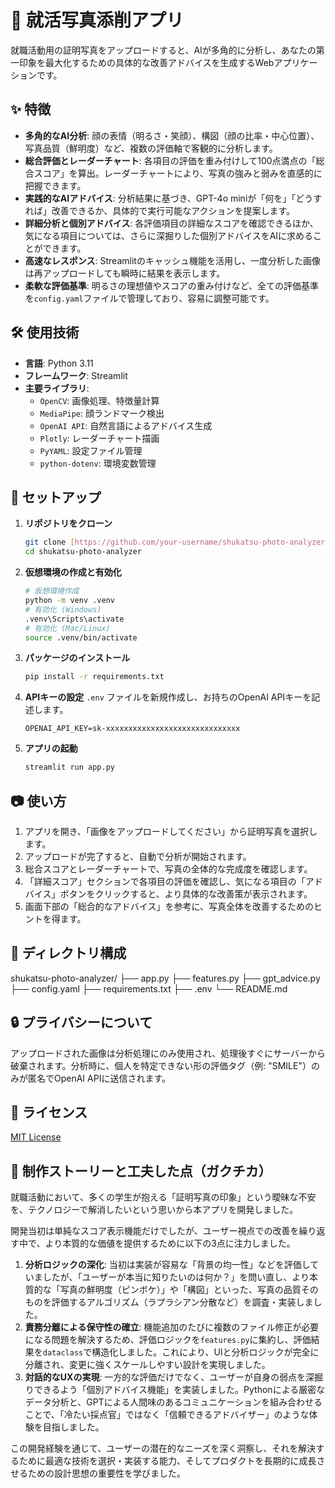 # 📸 就活写真添削アプリ

就職活動用の証明写真をアップロードすると、AIが多角的に分析し、あなたの第一印象を最大化するための具体的な改善アドバイスを生成するWebアプリケーションです。

## ✨ 特徴

* **多角的なAI分析**: 顔の表情（明るさ・笑顔）、構図（顔の比率・中心位置）、写真品質（鮮明度）など、複数の評価軸で客観的に分析します。
* **総合評価とレーダーチャート**: 各項目の評価を重み付けして100点満点の「総合スコア」を算出。レーダーチャートにより、写真の強みと弱みを直感的に把握できます。
* **実践的なAIアドバイス**: 分析結果に基づき、GPT-4o miniが「何を」「どうすれば」改善できるか、具体的で実行可能なアクションを提案します。
* **詳細分析と個別アドバイス**: 各評価項目の詳細なスコアを確認できるほか、気になる項目については、さらに深掘りした個別アドバイスをAIに求めることができます。
* **高速なレスポンス**: Streamlitのキャッシュ機能を活用し、一度分析した画像は再アップロードしても瞬時に結果を表示します。
* **柔軟な評価基準**: 明るさの理想値やスコアの重み付けなど、全ての評価基準を`config.yaml`ファイルで管理しており、容易に調整可能です。

## 🛠️ 使用技術

* **言語**: Python 3.11
* **フレームワーク**: Streamlit
* **主要ライブラリ**:
    * `OpenCV`: 画像処理、特徴量計算
    * `MediaPipe`: 顔ランドマーク検出
    * `OpenAI API`: 自然言語によるアドバイス生成
    * `Plotly`: レーダーチャート描画
    * `PyYAML`: 設定ファイル管理
    * `python-dotenv`: 環境変数管理

## 🚀 セットアップ

1.  **リポジトリをクローン**
    ```bash
    git clone [https://github.com/your-username/shukatsu-photo-analyzer.git](https://github.com/your-username/shukatsu-photo-analyzer.git)
    cd shukatsu-photo-analyzer
    ```
2.  **仮想環境の作成と有効化**
    ```bash
    # 仮想環境作成
    python -m venv .venv
    # 有効化 (Windows)
    .venv\Scripts\activate
    # 有効化 (Mac/Linux)
    source .venv/bin/activate
    ```
3.  **パッケージのインストール**
    ```bash
    pip install -r requirements.txt
    ```
4.  **APIキーの設定**
    `.env` ファイルを新規作成し、お持ちのOpenAI APIキーを記述します。
    ```
    OPENAI_API_KEY=sk-xxxxxxxxxxxxxxxxxxxxxxxxxxxxxx
    ```
5.  **アプリの起動**
    ```bash
    streamlit run app.py
    ```

## 📷 使い方

1.  アプリを開き、「画像をアップロードしてください」から証明写真を選択します。
2.  アップロードが完了すると、自動で分析が開始されます。
3.  総合スコアとレーダーチャートで、写真の全体的な完成度を確認します。
4.  「詳細スコア」セクションで各項目の評価を確認し、気になる項目の「アドバイス」ボタンをクリックすると、より具体的な改善策が表示されます。
5.  画面下部の「総合的なアドバイス」を参考に、写真全体を改善するためのヒントを得ます。

## 📁 ディレクトリ構成

shukatsu-photo-analyzer/
├── app.py
├── features.py
├── gpt_advice.py
├── config.yaml
├── requirements.txt
├── .env
└── README.md

## 🔒 プライバシーについて

アップロードされた画像は分析処理にのみ使用され、処理後すぐにサーバーから破棄されます。分析時に、個人を特定できない形の評価タグ（例: "SMILE"）のみが匿名でOpenAI APIに送信されます。

## 📝 ライセンス

[MIT License](https://opensource.org/licenses/MIT)

## 👤 制作ストーリーと工夫した点（ガクチカ）

就職活動において、多くの学生が抱える「証明写真の印象」という曖昧な不安を、テクノロジーで解消したいという思いから本アプリを開発しました。

開発当初は単純なスコア表示機能だけでしたが、ユーザー視点での改善を繰り返す中で、より本質的な価値を提供するために以下の3点に注力しました。

1.  **分析ロジックの深化**: 当初は実装が容易な「背景の均一性」などを評価していましたが、「ユーザーが本当に知りたいのは何か？」を問い直し、より本質的な「写真の鮮明度（ピンボケ）」や「構図」といった、写真の品質そのものを評価するアルゴリズム（ラプラシアン分散など）を調査・実装しました。
2.  **責務分離による保守性の確立**: 機能追加のたびに複数のファイル修正が必要になる問題を解決するため、評価ロジックを`features.py`に集約し、評価結果を`dataclass`で構造化しました。これにより、UIと分析ロジックが完全に分離され、変更に強くスケールしやすい設計を実現しました。
3.  **対話的なUXの実現**: 一方的な評価だけでなく、ユーザーが自身の弱点を深掘りできるよう「個別アドバイス機能」を実装しました。Pythonによる厳密なデータ分析と、GPTによる人間味のあるコミュニケーションを組み合わせることで、「冷たい採点官」ではなく「信頼できるアドバイザー」のような体験を目指しました。

この開発経験を通じて、ユーザーの潜在的なニーズを深く洞察し、それを解決するために最適な技術を選択・実装する能力、そしてプロダクトを長期的に成長させるための設計思想の重要性を学びました。


